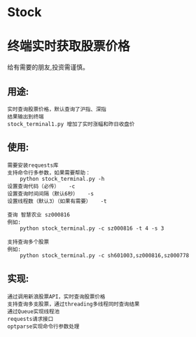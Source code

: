 # Stock
终端实时获取股票价格
====================
给有需要的朋友,投资需谨慎。

用途:
----
    实时查询股票价格，默认查询了沪指、深指
    结果输出到终端
    stock_terminal1.py 增加了实时涨幅和昨日收盘价

使用:
----
    需要安装requests库
    支持命令行多参数，如果需要帮助：
        python stock_terminal.py -h
    设置查询代码（必传）   -c   
    设置查询时间间隔（默认6秒）   -s   
    设置线程数（默认3）（如果有需要）   -t    
    
    查询 智慧农业 sz000816
    例如:
        python stock_terminal.py -c sz000816 -t 4 -s 3
    
    支持查询多个股票
    例如:
        python stock_terminal.py -c sh601003,sz000816,sz000778

实现:
----
    通过调用新浪股票API，实时查询股票价格
    支持查询多支股票，通过threading多线程同时查询结果
    通过Queue实现线程池
    requests请求接口
    optparse实现命令行参数处理
